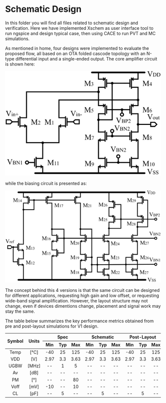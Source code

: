 
# Schematic Design

In this folder you will find all files related to schematic design and verification. Here we have implemented Xschem as user interface tool to run ngspice and design typical case, then using CACE to run PVT and MC simulations.

As mentioned in home, four designs were implemented to evaluate the proposed flow, all based on an OTA folded cascode topology with an N-type differential input and a single-ended output. The core amplifier circuit is shown here:

![Core Amplifier Schematic](../../img/Folded_core.png)

while the biasing circuit is presented as:

![Biasing Circuit Schematic](../../img/Folded_bias.png)

The concept behind this 4 versions is that the same circuit can be designed for different applications, requesting high gain and low offset, or requesting wide-band signal amplification. However, the layout structure may not change, even if devices dimentions change, placement and signal work may stay the same. 



The table below summarizes the key performance metrics obtained from pre and post-layout simulations for V1 design.


<table align="center">
  <thead>
    <tr>
      <th rowspan="2" align="center">Symbol</th>
      <th rowspan="2" align="center">Units</th>
      <th colspan="3" align="center">Spec</th>
      <th colspan="3" align="center">Schematic</th>
      <th colspan="3" align="center">Post-Layout</th>
    </tr>
    <tr>
      <th align="center">Min</th>
      <th align="center">Typ</th>
      <th align="center">Max</th>
      <th align="center">Min</th>
      <th align="center">Typ</th>
      <th align="center">Max</th>
      <th align="center">Min</th>
      <th align="center">Typ</th>
      <th align="center">Max</th>
    </tr>
  </thead>
  <tbody>
    <tr>
      <td align="center">Temp</td>
      <td align="center">[°C]</td>
      <td align="center">-40</td>
      <td align="center">25</td>
      <td align="center">125</td>
      <td align="center">-40</td>
      <td align="center">25</td>
      <td align="center">125</td>
      <td align="center">-40</td>
      <td align="center">25</td>
      <td align="center">125</td>
    </tr>
    <tr>
      <td align="center">VDD</td>
      <td align="center">[V]</td>
      <td align="center">2.97</td>
      <td align="center">3.3</td>
      <td align="center">3.63</td>
      <td align="center">2.97</td>
      <td align="center">3.3</td>
      <td align="center">3.63</td>
      <td align="center">2.97</td>
      <td align="center">3.3</td>
      <td align="center">3.63</td>
    </tr>
    <tr>
      <td align="center">UGBW</td>
      <td align="center">[MHz]</td>
      <td align="center">--</td>
      <td align="center">1</td>
      <td align="center">5</td>
      <td align="center">--</td>
      <td align="center">--</td>
      <td align="center">--</td>
      <td align="center">--</td>
      <td align="center">--</td>
      <td align="center">--</td>
    </tr>
    <tr>
      <td align="center">Av</td>
      <td align="center">[dB]</td>
      <td align="center">--</td>
      <td align="center">--</td>
      <td align="center">--</td>
      <td align="center">--</td>
      <td align="center">--</td>
      <td align="center">--</td>
      <td align="center">--</td>
      <td align="center">--</td>
      <td align="center">--</td>
    </tr>
    <tr>
      <td align="center">PM</td>
      <td align="center">[°]</td>
      <td align="center">--</td>
      <td align="center">--</td>
      <td align="center">80</td>
      <td align="center">--</td>
      <td align="center">--</td>
      <td align="center">--</td>
      <td align="center">--</td>
      <td align="center">--</td>
      <td align="center">--</td>
    </tr>
    <tr>
      <td align="center">Voff</td>
      <td align="center">[mV]</td>
      <td align="center">-10</td>
      <td align="center">--</td>
      <td align="center">10</td>
      <td align="center">--</td>
      <td align="center">--</td>
      <td align="center">--</td>
      <td align="center">--</td>
      <td align="center">--</td>
      <td align="center">--</td>
    </tr>
    <tr>
      <td align="center">CL</td>
      <td align="center">[pF]</td>
      <td align="center">--</td>
      <td align="center">5</td>
      <td align="center">--</td>
      <td align="center">--</td>
      <td align="center">5</td>
      <td align="center">--</td>
      <td align="center">--</td>
      <td align="center">5</td>
      <td align="center">--</td>
    </tr> 
  </tbody>
</table>